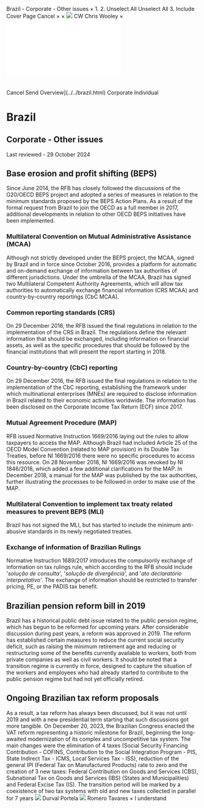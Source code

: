 Brazil - Corporate - Other issues
×
1.
2.
Unselect All
Unselect All
3.
Include Cover Page
Cancel
×
×
![](../../-/media/world-wide-tax-summaries/attachments/global---chris-wooley.ashx%3Frev=ac5e5f3223b34096b1afc2a6009c7320&revision=ac5e5f32-23b3-4096-b1af-c2a6009c7320&hash=859B7ADC84DC2CBEC9760E9E6EE7DE6D0A8BFCDF)
CW
Chris Wooley
×
![](other-issues.html)
######
Cancel
Send
Overview](../../brazil.html)
Corporate
Individual
# Brazil
## Corporate - Other issues
Last reviewed - 29 October 2024
## Base erosion and profit shifting (BEPS)
Since June 2014, the RFB has closely followed the discussions of the G20/OECD BEPS project and adopted a series of measures in relation to the minimum standards proposed by the BEPS Action Plans. As a result of the formal request from Brazil to join the OECD as a full member in 2017, additional developments in relation to other OECD BEPS initiatives have been implemented.
### Multilateral Convention on Mutual Administrative Assistance (MCAA)
Although not strictly developed under the BEPS project, the MCAA, signed by Brazil and in force since October 2016, provides a platform for automatic and on-demand exchange of information between tax authorities of different jurisdictions.
Under the umbrella of the MCAA, Brazil has signed two Multilateral Competent Authority Agreements, which will allow tax authorities to automatically exchange financial information (CRS MCAA) and country-by-country reportings (CbC MCAA).
### Common reporting standards (CRS)
On 29 December 2016, the RFB issued the final regulations in relation to the implementation of the CRS in Brazil. The regulations define the relevant information that should be exchanged, including information on financial assets, as well as the specific procedures that should be followed by the financial institutions that will present the report starting in 2018.
### Country-by-country (CbC) reporting
On 29 December 2016, the RFB issued the final regulations in relation to the implementation of the CbC reporting, establishing the framework under which multinational enterprises (MNEs) are required to disclose information in Brazil related to their economic activities worldwide. The information has been disclosed on the Corporate Income Tax Return (ECF) since 2017.
### Mutual Agreement Procedure (MAP)
RFB issued Normative Instruction 1669/2016 laying out the rules to allow taxpayers to access the MAP. Although Brazil had included Article 25 of the OECD Model Convention (related to MAP provision) in its Double Tax Treaties, before NI 1669/2016 there were no specific procedures to access this resource. On 28 November 2018, NI 1669/2016 was revoked by NI 1846/2018, which added a few additional clarifications for the MAP.
In December 2018, a manual for the MAP was published by the tax authorities, further illustrating the processes to be followed in order to make use of the MAP.
### Multilateral Convention to implement tax treaty related measures to prevent BEPS (MLI)
Brazil has not signed the MLI, but has started to include the minimum anti-abusive standards in its newly negotiated treaties.
### Exchange of information of Brazilian Rulings
Normative Instruction 1689/2017 introduces the compulsorily exchange of information on tax rulings rule, which according to the RFB should include '*solução de consulta'*, '*solução de divergência',* and '*ato declaratório interpretativo'*. The exchange of information should be restricted to transfer pricing, PE, or the PADIS tax benefit.
## Brazilian pension reform bill in 2019
Brazil has a historical public debt issue related to the public pension regime, which has begun to be reformed for upcoming years. After considerable discussion during past years, a reform was approved in 2019.
The reform has established certain measures to reduce the current social security deficit, such as raising the minimum retirement age and reducing or restructuring some of the benefits currently available to workers, both from private companies as well as civil workers.
It should be noted that a transition regime is currently in force, designed to capture the situation of the workers and employees who had already started to contribute to the public pension regime but had not yet officially retired.
## Ongoing Brazilian tax reform proposals
As a result, a tax reform has always been discussed, but it was not until 2019 and with a new presidential term starting that such discussions got more tangible.
On December 20, 2023, the Brazilian Congress enacted the VAT reform representing a historic milestone for Brazil, beginning the long-awaited modernization of its complex and uncompetitive tax system.
The main changes were the elimination of 4 taxes (Social Security Financing Contribution - COFINS, Contribution to the Social Integration Program - PIS, State Indirect Tax - ICMS, Local Services Tax - ISS), reduction of the general IPI (Federal Tax on Manufactured
Products) rate to zero and the creation of 3 new taxes: Federal Contribution on Goods and Services (CBS), Subnational Tax on Goods and Services (IBS) (States and Municipalities) and Federal Excise Tax (IS).
The transition period will be marked by a coexistence of two tax systems with old and new taxes collected in parallel for 7 years
![](../../-/media/world-wide-tax-summaries/attachments/brazil---durval_portela.ashx%3Frev=18870cb16f8043c7abef1b9b8d7cd339&revision=18870cb1-6f80-43c7-abef-1b9b8d7cd339&hash=E430A05E529A89AE68B8B2535D0F0763E257F879)
Durval Portela
![](../../-/media/world-wide-tax-summaries/attachments/brazil---romero_tavares.ashx%3Frev=2ced49c228bd4911a243aea4e5a27af9&revision=2ced49c2-28bd-4911-a243-aea4e5a27af9&hash=9E413E59ADA4195A859D21B98E43F27D9A5B7F77)
Romero Tavares
×
I understand